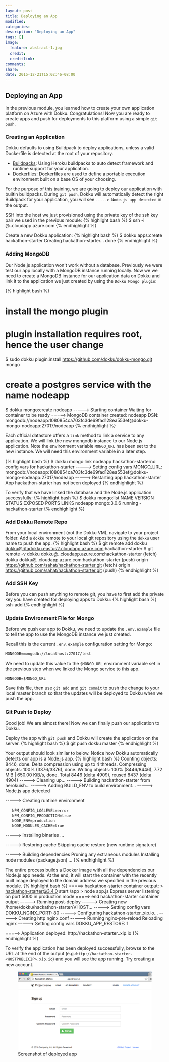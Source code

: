 ```yaml
---
layout: post
title: Deploying an App
modified:
categories: 
description: "Deploying an App"
tags: []
image:
  feature: abstract-1.jpg
  credit:
  creditlink:
comments:
share:
date: 2015-12-21T15:02:46-08:00
---
```

## Deploying an App
In the previous module, you learned how to create your own application platform on Azure with Dokku. Congratulations! Now you are ready to create apps and push for deployments to this platform using a simple `git push`. 

### Creating an Application

Dokku defaults to using Buildpack to deploy applications, unless a valid Dockerfile is detected at the root of your repository.

- [Buildpacks](http://dokku.viewdocs.io/dokku/deployment/buildpacks/): Using Heroku buildpacks to auto detect framework and runtime support for your application.
- [Dockerfiles](http://dokku.viewdocs.io/dokku/deployment/dockerfiles/): Dockerfiles are used to define a portable execution environment built on a base OS of your choosing.

For the purpose of this training, we are going to deploy our application with builtin buildpacks. During `git push`, Dokku will automatically detect the right Buildpack for your application, you will see `-----> Node.js app detected` in the output.

SSH into the host we just provisioned using the private key of the ssh key pair we used in the previous module:
{% highlight bash %}
$ ssh -i <your-ssh-private-key> <your-admin-user-name>@<DNSNAMEFORPUBLICIP>.<LOCATION>.cloudapp.azure.com
{% endhighlight %}

Create a new Dokku application:
{% highlight bash %}
$ dokku apps:create hackathon-starter
Creating hackathon-starter... done
{% endhighlight %}

### Adding MongoDB
Our Node.js application won't work without a database. Previously we were test our app locally with a MongoDB instance running locally. Now we we need to create a MongoDB instance for our application data on Dokku and link it to the application we just created by using the `Dokku Mongo plugin`:

{% highlight bash %}
# install the mongo plugin
# plugin installation requires root, hence the user change
$ sudo dokku plugin:install https://github.com/dokku/dokku-mongo.git mongo

# create a postgres service with the name nodeapp
$ dokku mongo:create nodeapp
-----> Starting container
       Waiting for container to be ready
=====> MongoDB container created: nodeapp
       DSN: mongodb://nodeapp:1080854ca703fc3de69fad128ea553ef@dokku-mongo-nodeapp:27017/nodeapp
{% endhighlight %}

Each official datastore offers a `link` method to link a service to any application. We will link the new mongodb instance to our Node.js application. Note the environment variable `MONGO_URL` has been set to the new instance. We will need this environment variable in a later step.

{% highlight bash %}
$ dokku mongo:link nodeapp hackathon-starterno config vars for hackathon-starter
-----> Setting config vars
       MONGO_URL: mongodb://nodeapp:1080854ca703fc3de69fad128ea553ef@dokku-mongo-nodeapp:27017/nodeapp
-----> Restarting app hackathon-starter
App hackathon-starter has not been deployed
{% endhighlight %}

To verify that we have linked the database and the Node.js application successfully:
{% highlight bash %}
$ dokku mongo:list
NAME       VERSION      STATUS   EXPOSED PORTS  LINKS
nodeapp    mongo:3.0.6  running  -              hackathon-starter 
{% endhighlight %}

### Add Dokku Remote Repo

From your local environment (not the Dokku VM), navigate to your project folder. Add a `dokku` remote to your local git repository using the `dokku` user name to push the app.
{% highlight bash %}
$ git remote add dokku dokku@ritadokku.eastus2.cloudapp.azure.com:hackathon-starter
$ git remote -v
dokku	dokku@<DNSNAMEFORPUBLICIP>.<LOCATION>.cloudapp.azure.com:hackathon-starter (fetch)
dokku	dokku@<DNSNAMEFORPUBLICIP>.<LOCATION>.cloudapp.azure.com:hackathon-starter (push)
origin	https://github.com/sahat/hackathon-starter.git (fetch)
origin	https://github.com/sahat/hackathon-starter.git (push)
{% endhighlight %}

### Add SSH Key
Before you can push anything to remote git, you have to first add the private key you have created for deploying apps to Dokku:
{% highlight bash %}
ssh-add <your-dokku-deploy-private-key>
{% endhighlight %}

### Update Environment File for Mongo
Before we push our app to Dokku, we need to update the `.env.example` file to tell the app to use the MongoDB instance we just created.

Recall this is the current `.env.example` configuration setting for Mongo:

```
MONGODB=mongodb://localhost:27017/test
```

We need to update this value to the `$MONGO_URL` environment variable set in the previous step when we linked the Mongo service to this app.

```
MONGODB=$MONGO_URL
```

Save this file, then use `git add` and `git commit` to push the change to your local master branch so that the updates will be deployed to Dokku when we push the app.

### Git Push to Deploy
Good job! We are almost there! Now we can finally push our application to Dokku.

Deploy the app with `git push` and Dokku will create the application on the server.
{% highlight bash %}
$ git push dokku master
{% endhighlight %}

Your output should look similar to below. Notice how Dokku automatically detects our app is a Node.js app.
{% highlight bash %}
Counting objects: 8446, done.
Delta compression using up to 4 threads.
Compressing objects: 100% (3376/3376), done.
Writing objects: 100% (8446/8446), 7.72 MiB | 650.00 KiB/s, done.
Total 8446 (delta 4909), reused 8437 (delta 4904)
-----> Cleaning up...
-----> Building hackathon-starter from herokuish...
-----> Adding BUILD_ENV to build environment...
-----> Node.js app detected
       
-----> Creating runtime environment
       
       NPM_CONFIG_LOGLEVEL=error
       NPM_CONFIG_PRODUCTION=true
       NODE_ENV=production
       NODE_MODULES_CACHE=true
       
-----> Installing binaries
...

-----> Restoring cache
       Skipping cache restore (new runtime signature)
       
-----> Building dependencies
       Pruning any extraneous modules
       Installing node modules (package.json)
...
{% endhighlight %}

The entire process builds a Docker image with all the dependencies our Node.js app needs. At the end, it will start the container with the recently built image deployed to the domain address we specified in the previous module. 
{% highlight bash %}
=====> hackathon-starter container output:
       > hackathon-starter@3.4.0 start /app
       > node app.js
       Express server listening on port 5000 in production mode
=====> end hackathon-starter container output
-----> Running post-deploy
-----> Creating new /home/dokku/hackathon-starter/VHOST...
-----> Setting config vars
       DOKKU_NGINX_PORT: 80
-----> Configuring hackathon-starter.<HOSTPUBLICIP>.xip.io...
-----> Creating http nginx.conf
-----> Running nginx-pre-reload
       Reloading nginx
-----> Setting config vars
       DOKKU_APP_RESTORE: 1

=====> Application deployed:
       http://hackathon-starter.<HOSTPUBLICIP>.xip.io
{% endhighlight %}

To verify the application has been deployed successfully, browse to the URL at the end of the output (e.g.:`http://hackathon-starter.<HOSTPUBLICIP>.xip.io`) and you will see the app running. Try creating a new account.

<figure>
	<img src="../images/deployapp.png"/>
	<figcaption>Screenshot of deployed app</figcaption>
</figure>

